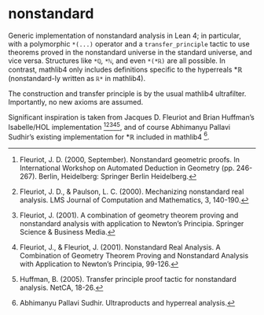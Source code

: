 # nonstandard

Generic implementation of nonstandard analysis in Lean 4; in particular, with a polymorphic `*(...)` operator and a `transfer_principle` tactic to use theorems proved in the nonstandard universe in the standard universe, and vice versa. Structures like `*ℚ`, `*ℕ`, and even `*(*ℝ)` are all possible. In contrast, mathlib4 only includes definitions specific to the hyperreals $\ast\mathbb{R}$ (nonstandard-ly written as `ℝ*` in mathlib4).

The construction and transfer principle is by the usual mathlib4 ultrafilter. Importantly, no new axioms are assumed.

Significant inspiration is taken from Jacques D. Fleuriot and Brian Huffman’s Isabelle/HOL implementation [^1][^2][^3][^4][^5], and of course Abhimanyu Pallavi Sudhir’s existing implementation for $\ast\mathbb{R}$ included in mathlib4 [^6].

[^1]: Fleuriot, J. D. (2000, September). Nonstandard geometric proofs. In International Workshop on Automated Deduction in Geometry (pp. 246-267). Berlin, Heidelberg: Springer Berlin Heidelberg.
[^2]: Fleuriot, J. D., & Paulson, L. C. (2000). Mechanizing nonstandard real analysis. LMS Journal of Computation and Mathematics, 3, 140-190.
[^3]: Fleuriot, J. (2001). A combination of geometry theorem proving and nonstandard analysis with application to Newton’s Principia. Springer Science & Business Media.
[^4]: Fleuriot, J., & Fleuriot, J. (2001). Nonstandard Real Analysis. A Combination of Geometry Theorem Proving and Nonstandard Analysis with Application to Newton’s Principia, 99-126.
[^5]: Huffman, B. (2005). Transfer principle proof tactic for nonstandard analysis. NetCA, 18-26.
[^6]: Abhimanyu Pallavi Sudhir. Ultraproducts and hyperreal analysis.

